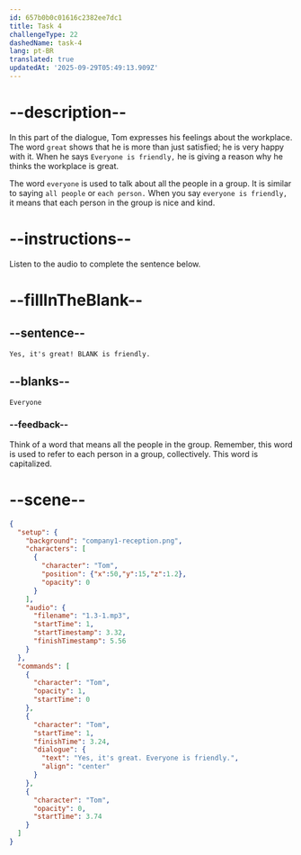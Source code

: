 ```yaml
---
id: 657b0b0c01616c2382ee7dc1
title: Task 4
challengeType: 22
dashedName: task-4
lang: pt-BR
translated: true
updatedAt: '2025-09-29T05:49:13.909Z'
---
```


<!-- (Audio) Tom: Yes, it's great! Everyone is friendly.  -->

# --description--

In this part of the dialogue, Tom expresses his feelings about the workplace. The word `great` shows that he is more than just satisfied; he is very happy with it. When he says `Everyone is friendly,` he is giving a reason why he thinks the workplace is great.

The word `everyone` is used to talk about all the people in a group. It is similar to saying `all people` or `each person.` When you say `everyone is friendly,` it means that each person in the group is nice and kind.

# --instructions--

Listen to the audio to complete the sentence below.

# --fillInTheBlank--

## --sentence--

`Yes, it's great! BLANK is friendly.`

## --blanks--

`Everyone`

### --feedback--

Think of a word that means all the people in the group. Remember, this word is used to refer to each person in a group, collectively. This word is capitalized.

# --scene--

```json
{
  "setup": {
    "background": "company1-reception.png",
    "characters": [
      {
        "character": "Tom",
        "position": {"x":50,"y":15,"z":1.2},
        "opacity": 0
      }
    ],
    "audio": {
      "filename": "1.3-1.mp3",
      "startTime": 1,
      "startTimestamp": 3.32,
      "finishTimestamp": 5.56
    }
  },
  "commands": [
    {
      "character": "Tom",
      "opacity": 1,
      "startTime": 0
    },
    {
      "character": "Tom",
      "startTime": 1,
      "finishTime": 3.24,
      "dialogue": {
        "text": "Yes, it's great. Everyone is friendly.",
        "align": "center"
      }
    },
    {
      "character": "Tom",
      "opacity": 0,
      "startTime": 3.74
    }
  ]
}
```
